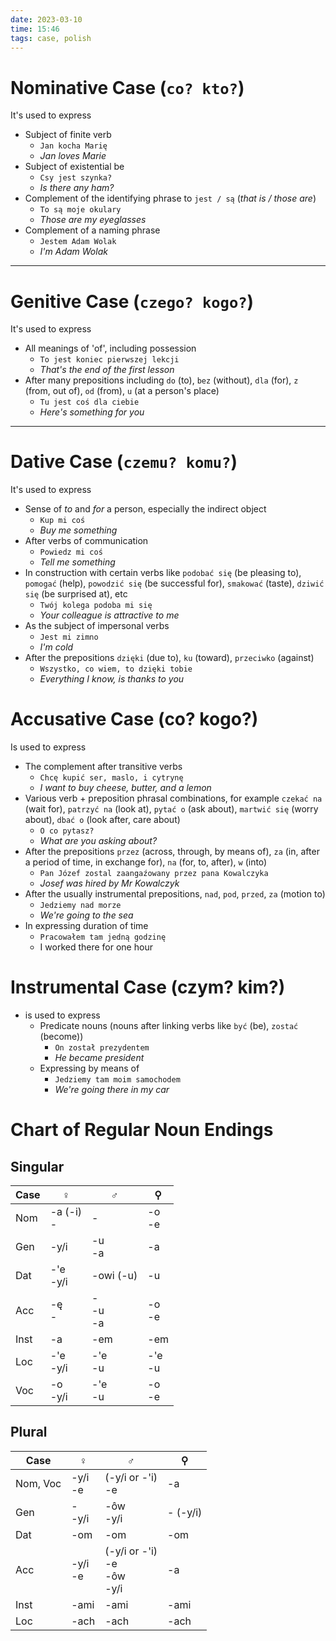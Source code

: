```yaml
---
date: 2023-03-10
time: 15:46
tags: case, polish
---
```


# Nominative Case (`co? kto?`)

It's used to express

-   Subject of finite verb
    -   `Jan kocha Marię`
    -   _Jan loves Marie_
-   Subject of existential be
    -   `Csy jest szynka?`
    -   _Is there any ham?_
-   Complement of the identifying phrase to `jest / są` (_that is / those are_)
    -   `To są moje okulary`
    -   _Those are my eyeglasses_
-   Complement of a naming phrase
    -   `Jestem Adam Wolak`
    -   _I'm Adam Wolak_

---

# Genitive Case (`czego? kogo?`)

It's used to express

-   All meanings of 'of', including possession
    -   `To jest koniec pierwszej lekcji`
    -   _That's the end of the first lesson_
-   After many prepositions including `do` (to), `bez` (without), `dla` (for), `z` (from, out of), `od` (from), `u` (at a person's place)
    -   `Tu jest coś dla ciebie`
    -   _Here's something for you_

---

# Dative Case (`czemu? komu?`)

It's used to express

-   Sense of _to_ and _for_ a person, especially the indirect object
    -   `Kup mi coś`
    -   _Buy me something_
-   After verbs of communication
    -   `Powiedz mi coś`
    -   _Tell me something_
-   In construction with certain verbs like `podobać się` (be pleasing to), `pomogać` (help), `powodzić się` (be successful for), `smakować` (taste), `dziwić się` (be surprised at), etc
    -   `Twój kolega podoba mi się`
    -   _Your colleague is attractive to me_
-   As the subject of impersonal verbs
    -   `Jest mi zimno`
    -   _I'm cold_
-   After the prepositions `dzięki` (due to), `ku` (toward), `przeciwko` (against)
    -   `Wszystko, co wiem, to dzięki tobie`
    -   _Everything I know, is thanks to you_

# Accusative Case (co? kogo?)

Is used to express

-   The complement after transitive verbs
    -   `Chcę kupić ser, maslo, i cytrynę`
    -   _I want to buy cheese, butter, and a lemon_
-   Various verb + preposition phrasal combinations, for example `czekać na` (wait for), `patrzyć na` (look at), `pytać o` (ask about), `martwić się` (worry about), `dbać o` (look after, care about)
    -   `O co pytasz?`
    -   _What are you asking about?_
-   After the prepositions `przez` (across, through, by means of), `za` (in, after a period of time, in exchange for), `na` (for, to, after), `w` (into)
    -   `Pan Józef zostal zaangaźowany przez pana Kowalczyka`
    -   _Josef was hired by Mr Kowalczyk_
-   After the usually instrumental prepositions, `nad`, `pod`, `przed`, `za` (motion to)
    -   `Jedziemy nad morze`
    -   _We're going to the sea_
-   In expressing duration of time
    -   `Pracowałem tam jedną godzinę`
    -   I worked there for one hour

# Instrumental Case (czym? kim?)

-   is used to express
    -   Predicate nouns (nouns after linking verbs like `być` (be), `zostać` (become))
        -   `On został prezydentem`
        -   _He became president_
    -   Expressing by means of
        -   `Jedziemy tam moim samochodem`
        -   _We're going there in my car_

# Chart of Regular Noun Endings
## Singular

| Case | ♀︎           | ♂︎            | ⚲         |
| ---- | ------------ | ------------- | --------- |
| Nom  | -a (-i)<br>- | -             | -o<br>-e  |
| Gen  | -y/i         | -u<br>-a      | -a        |
| Dat  | -'e<br>-y/i  | -owi (-u)     | -u        |
| Acc  | -ę<br>-      | -<br>-u<br>-a | -o<br>-e  |
| Inst | -a           | -em           | -em       |
| Loc  | -'e<br>-y/i  | -'e<br>-u     | -'e<br>-u |
| Voc  | -o<br>-y/i   | -'e<br>-u     | -o<br>-e  |

## Plural
| Case     | ♀︎         | ♂︎                                 | ⚲        |
| -------- | ---------- | ---------------------------------- | -------- |
| Nom, Voc | -y/i<br>-e | (-y/i or -'i)<br>-e                | -a       |
| Gen      | -<br>-y/i  | -ôw<br>-y/i                        | - (-y/i) |
| Dat      | -om        | -om                                | -om      |
| Acc      | -y/i<br>-e | (-y/i or -'i)<br>-e<br>-ôw<br>-y/i | -a       |
| Inst     | -ami       | -ami                               | -ami     |
| Loc      | -ach       | -ach                               | -ach     | 
